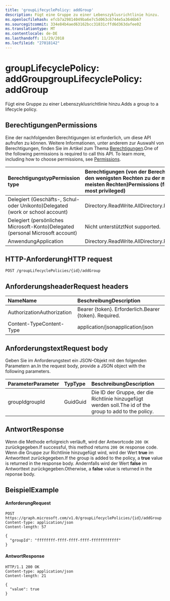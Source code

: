 ```yaml
---
title: 'groupLifecyclePolicy: addGroup'
description: Fügt eine Gruppe zu einer Lebenszyklusrichtlinie hinzu.
ms.openlocfilehash: efcb7a29814049ba6e7c5d063c6744e5a3646b67
ms.sourcegitcommit: 334e84b4aed63162bcc31831cffd6d363dafee02
ms.translationtype: MT
ms.contentlocale: de-DE
ms.lasthandoff: 11/29/2018
ms.locfileid: "27018142"
---
```

# <a name="grouplifecyclepolicy-addgroup"></a><span data-ttu-id="6114d-103">groupLifecyclePolicy: addGroup</span><span class="sxs-lookup"><span data-stu-id="6114d-103">groupLifecyclePolicy: addGroup</span></span>

<span data-ttu-id="6114d-104">Fügt eine Gruppe zu einer Lebenszyklusrichtlinie hinzu.</span><span class="sxs-lookup"><span data-stu-id="6114d-104">Adds a group to a lifecycle policy.</span></span>

## <a name="permissions"></a><span data-ttu-id="6114d-105">Berechtigungen</span><span class="sxs-lookup"><span data-stu-id="6114d-105">Permissions</span></span>

<span data-ttu-id="6114d-p101">Eine der nachfolgenden Berechtigungen ist erforderlich, um diese API aufrufen zu können. Weitere Informationen, unter anderem zur Auswahl von Berechtigungen, finden Sie im Artikel zum Thema [Berechtigungen](/graph/permissions-reference).</span><span class="sxs-lookup"><span data-stu-id="6114d-p101">One of the following permissions is required to call this API. To learn more, including how to choose permissions, see [Permissions](/graph/permissions-reference).</span></span>


|<span data-ttu-id="6114d-108">Berechtigungstyp</span><span class="sxs-lookup"><span data-stu-id="6114d-108">Permission type</span></span>      | <span data-ttu-id="6114d-109">Berechtigungen (von der Berechtigung mit den wenigsten Rechten zu der mit den meisten Rechten)</span><span class="sxs-lookup"><span data-stu-id="6114d-109">Permissions (from least to most privileged)</span></span>              |
|:--------------------|:---------------------------------------------------------|
|<span data-ttu-id="6114d-110">Delegiert (Geschäfts-, Schul- oder Unikonto)</span><span class="sxs-lookup"><span data-stu-id="6114d-110">Delegated (work or school account)</span></span> | <span data-ttu-id="6114d-111">Directory.ReadWrite.All</span><span class="sxs-lookup"><span data-stu-id="6114d-111">Directory.ReadWrite.All</span></span>    |
|<span data-ttu-id="6114d-112">Delegiert (persönliches Microsoft-Konto)</span><span class="sxs-lookup"><span data-stu-id="6114d-112">Delegated (personal Microsoft account)</span></span> | <span data-ttu-id="6114d-113">Nicht unterstützt</span><span class="sxs-lookup"><span data-stu-id="6114d-113">Not supported.</span></span>    |
|<span data-ttu-id="6114d-114">Anwendung</span><span class="sxs-lookup"><span data-stu-id="6114d-114">Application</span></span> | <span data-ttu-id="6114d-115">Directory.ReadWrite.All</span><span class="sxs-lookup"><span data-stu-id="6114d-115">Directory.ReadWrite.All</span></span> |

## <a name="http-request"></a><span data-ttu-id="6114d-116">HTTP-Anforderung</span><span class="sxs-lookup"><span data-stu-id="6114d-116">HTTP request</span></span>
<!-- { "blockType": "ignored" } -->
```http
POST /groupLifecyclePolicies/{id}/addGroup
```

## <a name="request-headers"></a><span data-ttu-id="6114d-117">Anforderungsheader</span><span class="sxs-lookup"><span data-stu-id="6114d-117">Request headers</span></span>

| <span data-ttu-id="6114d-118">Name</span><span class="sxs-lookup"><span data-stu-id="6114d-118">Name</span></span> | <span data-ttu-id="6114d-119">Beschreibung</span><span class="sxs-lookup"><span data-stu-id="6114d-119">Description</span></span> |
|:---------------|:----------|
| <span data-ttu-id="6114d-120">Authorization</span><span class="sxs-lookup"><span data-stu-id="6114d-120">Authorization</span></span> | <span data-ttu-id="6114d-p102">Bearer {token}. Erforderlich.</span><span class="sxs-lookup"><span data-stu-id="6114d-p102">Bearer {token}. Required.</span></span> |
| <span data-ttu-id="6114d-123">Content-Type</span><span class="sxs-lookup"><span data-stu-id="6114d-123">Content-Type</span></span>  | <span data-ttu-id="6114d-124">application/json</span><span class="sxs-lookup"><span data-stu-id="6114d-124">application/json</span></span> |

## <a name="request-body"></a><span data-ttu-id="6114d-125">Anforderungstext</span><span class="sxs-lookup"><span data-stu-id="6114d-125">Request body</span></span>
<span data-ttu-id="6114d-126">Geben Sie im Anforderungstext ein JSON-Objekt mit den folgenden Parametern an.</span><span class="sxs-lookup"><span data-stu-id="6114d-126">In the request body, provide a JSON object with the following parameters.</span></span>

| <span data-ttu-id="6114d-127">Parameter</span><span class="sxs-lookup"><span data-stu-id="6114d-127">Parameter</span></span> | <span data-ttu-id="6114d-128">Typ</span><span class="sxs-lookup"><span data-stu-id="6114d-128">Type</span></span> | <span data-ttu-id="6114d-129">Beschreibung</span><span class="sxs-lookup"><span data-stu-id="6114d-129">Description</span></span> |
|:---------------|:--------|:----------|
|<span data-ttu-id="6114d-130">groupId</span><span class="sxs-lookup"><span data-stu-id="6114d-130">groupId</span></span>|<span data-ttu-id="6114d-131">Guid</span><span class="sxs-lookup"><span data-stu-id="6114d-131">Guid</span></span>| <span data-ttu-id="6114d-132">Die ID der Gruppe, der die Richtlinie hinzugefügt werden soll.</span><span class="sxs-lookup"><span data-stu-id="6114d-132">The id of the group to add to the policy.</span></span> |

## <a name="response"></a><span data-ttu-id="6114d-133">Antwort</span><span class="sxs-lookup"><span data-stu-id="6114d-133">Response</span></span>

<span data-ttu-id="6114d-134">Wenn die Methode erfolgreich verläuft, wird der Antwortcode `200 OK` zurückgegeben.</span><span class="sxs-lookup"><span data-stu-id="6114d-134">If successful, this method returns `200 OK` response code.</span></span> <span data-ttu-id="6114d-135">Wenn die Gruppe zur Richtlinie hinzugefügt wird, wird der Wert **true** im Antworttext zurückgegeben.</span><span class="sxs-lookup"><span data-stu-id="6114d-135">If the group is added to the policy, a **true** value is returned in the response body.</span></span> <span data-ttu-id="6114d-136">Andernfalls wird der Wert **false** im Antworttext zurückgegeben.</span><span class="sxs-lookup"><span data-stu-id="6114d-136">Otherwise, a **false** value is returned in the reponse body.</span></span>

## <a name="example"></a><span data-ttu-id="6114d-137">Beispiel</span><span class="sxs-lookup"><span data-stu-id="6114d-137">Example</span></span>

#### <a name="request"></a><span data-ttu-id="6114d-138">Anforderung</span><span class="sxs-lookup"><span data-stu-id="6114d-138">Request</span></span>

<!-- {
  "blockType": "ignored",
  "name": "grouplifecyclepolicy_addgroup"
} -->
```http
POST https://graph.microsoft.com/v1.0/groupLifecyclePolicies/{id}/addGroup
Content-type: application/json
Content-length: 57

{
  "groupId": "ffffffff-ffff-ffff-ffff-ffffffffffff"
}
```

#### <a name="response"></a><span data-ttu-id="6114d-139">Antwort</span><span class="sxs-lookup"><span data-stu-id="6114d-139">Response</span></span>
<!-- { "blockType": "ignored" } -->

```http
HTTP/1.1 200 OK
Content-type: application/json
Content-length: 21

{
  "value": true
}
```

<!-- uuid: 8fcb5dbc-d5aa-4681-8e31-b001d5168d79
2015-10-25 14:57:30 UTC -->
<!-- {
  "type": "#page.annotation",
  "description": "groupLifecyclePolicy: addgroup",
  "keywords": "",
  "section": "documentation",
  "tocPath": ""
}-->